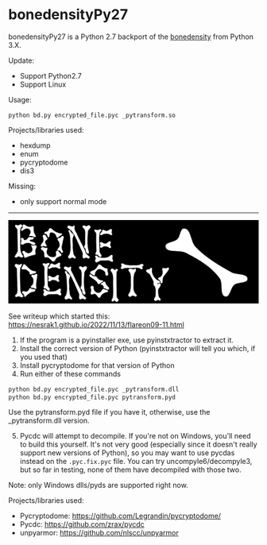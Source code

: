 # bonedensityPy27
bonedensityPy27 is a Python 2.7 backport of the 
[bonedensity](https://github.com/nesrak1/bonedensity/tree/main) from Python 3.X.

Update:
* Support Python2.7
* Support Linux

Usage:
```
python bd.py encrypted_file.pyc _pytransform.so
```
Projects/libraries used:
* hexdump
* enum
* pycryptodome
* dis3

Missing:
* only support normal mode
------
![logo](logo.png)

See writeup which started this: https://nesrak1.github.io/2022/11/13/flareon09-11.html

1. If the program is a pyinstaller exe, use pyinstxtractor to extract it.
2. Install the correct version of Python (pyinstxtractor will tell you which, if you used that)
3. Install pycryptodome for that version of Python
4. Run either of these commands

```
python bd.py encrypted_file.pyc _pytransform.dll
python bd.py encrypted_file.pyc pytransform.pyd
```

Use the pytransform.pyd file if you have it,
otherwise, use the _pytransform.dll version.

5. Pycdc will attempt to decompile. If you're not on Windows, you'll need to build this yourself. It's not very good (especially since it doesn't really support new versions of Python), so you may want to use pycdas instead on the `.pyc.fix.pyc` file. You can try uncompyle6/decompyle3, but so far in testing, none of them have decompiled with those two.

Note: only Windows dlls/pyds are supported right now.

Projects/libraries used:

* Pycryptodome: https://github.com/Legrandin/pycryptodome/
* Pycdc: https://github.com/zrax/pycdc
* unpyarmor: https://github.com/nlscc/unpyarmor